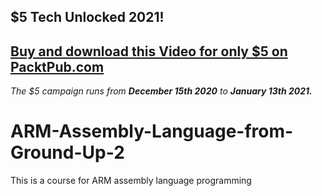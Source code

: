 ## $5 Tech Unlocked 2021!
[Buy and download this Video for only $5 on PacktPub.com](https://www.packtpub.com/product/arm-assembly-language-from-ground-up-nc-2-video/9781800565012)
-----
*The $5 campaign         runs from __December 15th 2020__ to __January 13th 2021.__*

# ARM-Assembly-Language-from-Ground-Up-2
This is a course for ARM assembly language programming

